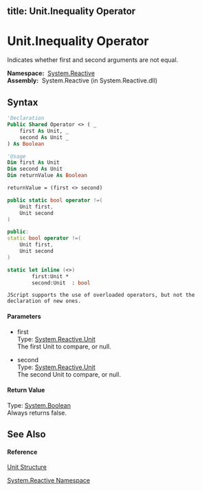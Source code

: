title: Unit.Inequality Operator
---
# Unit.Inequality Operator

Indicates whether first and second arguments are not equal.

**Namespace:**  [System.Reactive](System.Reactive/System.Reactive)  
**Assembly:**  System.Reactive (in System.Reactive.dll)

## Syntax

```vb
'Declaration
Public Shared Operator <> ( _
    first As Unit, _
    second As Unit _
) As Boolean
```

```vb
'Usage
Dim first As Unit
Dim second As Unit
Dim returnValue As Boolean

returnValue = (first <> second)
```

```csharp
public static bool operator !=(
    Unit first,
    Unit second
)
```

```c++
public:
static bool operator !=(
    Unit first, 
    Unit second
)
```

```fsharp
static let inline (<>)
        first:Unit * 
        second:Unit  : bool
```

```jscript
JScript supports the use of overloaded operators, but not the declaration of new ones.
```

#### Parameters

- first  
  Type: [System.Reactive.Unit](Unit/Unit)  
  The first Unit to compare, or null.

- second  
  Type: [System.Reactive.Unit](Unit/Unit)  
  The second Unit to compare, or null.

#### Return Value

Type: [System.Boolean](https://msdn.microsoft.com/en-us/library/a28wyd50)  
Always returns false.

## See Also

#### Reference

[Unit Structure](Unit/Unit)

[System.Reactive Namespace](System.Reactive/System.Reactive)






